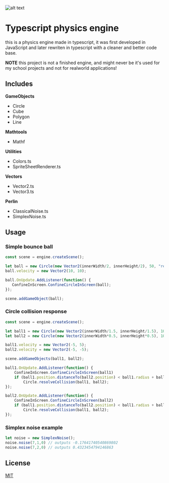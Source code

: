 ![alt text](https://img.shields.io/static/v1?label=TypeScript&message=PhysicsEngine&color=red)
# Typescript physics engine

this is a physics engine made in typescript, it was first developed in JavaScript and later rewriten in typescript with a cleaner and better code base. 

**NOTE** this project is not a finished engine, and might never be it's used for my school projects and not for realworld applications!

## Includes
**GameObjects**
- Circle
- Cube
- Polygon
- Line

**Mathtools**
- Mathf

**Utilities**
- Colors.ts
- SpriteSheetRenderer.ts

**Vectors**
- Vector2.ts
- Vector3.ts

**Perlin**
- ClassicalNoise.ts
- SimplexNoise.ts

## Usage

### Simple bounce ball
```js
const scene = engine.createScene();

let ball = new Circle(new Vector2(innerWidth/2, innerHeight/2), 50, "red", false)
ball.velocity = new Vector2(10, 10);

ball.OnUpdate.AddListener(function() {
   ConfineInScreen.ConfineCircleInScreen(ball); 
});

scene.addGameObject(ball);
```

### Circle collision response

```js
const scene = engine.createScene();

let ball1 = new Circle(new Vector2(innerWidth/1.5, innerHeight/1.5), 100, "red", false)
let ball2 = new Circle(new Vector2(innerWidth*0.5, innerHeight*0.5), 100, "red", false)

ball1.velocity = new Vector2(-5, 5);
ball2.velocity = new Vector2(-5, -5);

scene.addGameObjects(ball1, ball2);

ball1.OnUpdate.AddListener(function() {
    ConfineInScreen.ConfineCircleInScreen(ball1)
    if (ball1.position.distanceTo(ball2.position) < ball1.radius + ball2.radius)
        Circle.resolveCollision(ball1, ball2);
});

ball2.OnUpdate.AddListener(function() {
    ConfineInScreen.ConfineCircleInScreen(ball2)
    if (ball1.position.distanceTo(ball2.position) < ball1.radius + ball2.radius)
        Circle.resolveCollision(ball1, ball2);
});
```

### Simplex noise example
```js
let noise = new SimplexNoise();
noise.noise(7,1,0) // outputs -0.17641740540869802
noise.noise(7,2,0) // outputs 0.4323454794146863
```

## License
[MIT](https://choosealicense.com/licenses/mit/)

